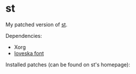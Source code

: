 # st

My patched version of [st](https://st.suckless.org).

Dependencies:
- Xorg
- [Ioveska font](https://aur.archlinux.org/packages/ttf-iosevka)

Installed patches (can be found on st's homepage):
